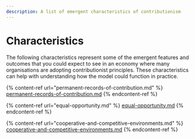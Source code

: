 ```yaml
---
description: A list of emergent characteristics of contributionism
---
```


# Characteristics

The following characteristics represent some of the emergent features and outcomes that you could expect to see in an economy where many organisations are adopting contributionist principles. These characteristics can help with understanding how the model could function in practice.

{% content-ref url="permanent-records-of-contribution.md" %}
[permanent-records-of-contribution.md](permanent-records-of-contribution.md)
{% endcontent-ref %}

{% content-ref url="equal-opportunity.md" %}
[equal-opportunity.md](equal-opportunity.md)
{% endcontent-ref %}

{% content-ref url="cooperative-and-competitive-environments.md" %}
[cooperative-and-competitive-environments.md](cooperative-and-competitive-environments.md)
{% endcontent-ref %}
